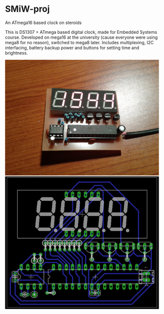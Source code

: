 # SMiW-proj
An ATmega16 based clock on steroids

This is DS1307 + ATmega based digital clock, made for Embedded Systems course. Developed on mega16 at the university (cause everyone were using mega8 for no reason), switched to mega8 later.
Includes multiplexing, I2C interfacing, battery backup power and buttons for setting time and brightness.

![](img/finished.jpg)
![](img/board.png)
